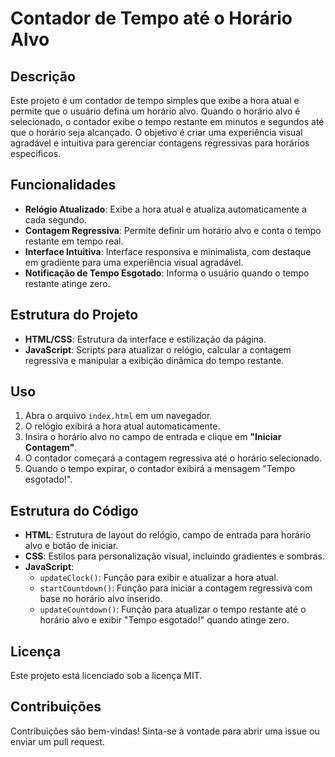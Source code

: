 # Contador de Tempo até o Horário Alvo

## Descrição
Este projeto é um contador de tempo simples que exibe a hora atual e permite que o usuário defina um horário alvo. Quando o horário alvo é selecionado, o contador exibe o tempo restante em minutos e segundos até que o horário seja alcançado. O objetivo é criar uma experiência visual agradável e intuitiva para gerenciar contagens regressivas para horários específicos.

## Funcionalidades
- **Relógio Atualizado**: Exibe a hora atual e atualiza automaticamente a cada segundo.
- **Contagem Regressiva**: Permite definir um horário alvo e conta o tempo restante em tempo real.
- **Interface Intuitiva**: Interface responsiva e minimalista, com destaque em gradiente para uma experiência visual agradável.
- **Notificação de Tempo Esgotado**: Informa o usuário quando o tempo restante atinge zero.

## Estrutura do Projeto
- **HTML/CSS**: Estrutura da interface e estilização da página.
- **JavaScript**: Scripts para atualizar o relógio, calcular a contagem regressiva e manipular a exibição dinâmica do tempo restante.

## Uso
1. Abra o arquivo `index.html` em um navegador.
2. O relógio exibirá a hora atual automaticamente.
3. Insira o horário alvo no campo de entrada e clique em **"Iniciar Contagem"**.
4. O contador começará a contagem regressiva até o horário selecionado.
5. Quando o tempo expirar, o contador exibirá a mensagem "Tempo esgotado!".

## Estrutura do Código
- **HTML**: Estrutura de layout do relógio, campo de entrada para horário alvo e botão de iniciar.
- **CSS**: Estilos para personalização visual, incluindo gradientes e sombras.
- **JavaScript**:
  - `updateClock()`: Função para exibir e atualizar a hora atual.
  - `startCountdown()`: Função para iniciar a contagem regressiva com base no horário alvo inserido.
  - `updateCountdown()`: Função para atualizar o tempo restante até o horário alvo e exibir "Tempo esgotado!" quando atinge zero.

## Licença
Este projeto está licenciado sob a licença MIT.

## Contribuições
Contribuições são bem-vindas! Sinta-se à vontade para abrir uma issue ou enviar um pull request.
